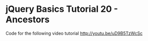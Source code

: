 jQuery Basics Tutorial 20 - Ancestors
=====================================

Code for the following video tutorial http://youtu.be/uD9B5TzWcSc
